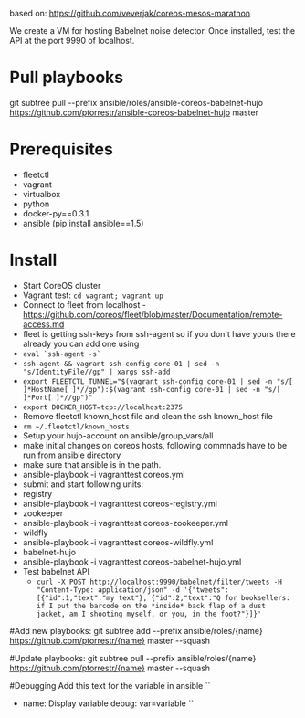 based on: https://github.com/veverjak/coreos-mesos-marathon

We create a VM for hosting Babelnet noise detector. Once installed, test the API at the port 9990 of localhost.

# Pull playbooks
git subtree pull --prefix ansible/roles/ansible-coreos-babelnet-hujo https://github.com/ptorrestr/ansible-coreos-babelnet-hujo master

# Prerequisites

- fleetctl
- vagrant
- virtualbox
- python
 - docker-py==0.3.1
 - ansible (pip install ansible==1.5)

# Install

 - Start CoreOS cluster
  - Vagrant test: ``cd vagrant; vagrant up``
 - Connect to fleet from localhost - https://github.com/coreos/fleet/blob/master/Documentation/remote-access.md
  - fleet is getting ssh-keys from ssh-agent so if you don't have yours there already you can add one using
  - ``eval `ssh-agent -s` ``
  - ``ssh-agent && vagrant ssh-config core-01 | sed -n "s/IdentityFile//gp" | xargs ssh-add``
  - ``export FLEETCTL_TUNNEL="$(vagrant ssh-config core-01 | sed -n "s/[ ]*HostName[ ]*//gp"):$(vagrant ssh-config core-01 | sed -n "s/[ ]*Port[ ]*//gp")"``
  - ``export DOCKER_HOST=tcp://localhost:2375``
 - Remove fleetctl known\_host file and clean the ssh known\_host file
  - ``rm ~/.fleetctl/known_hosts`` 
 - Setup your hujo-account on ansible/group\_vars/all
 - make initial changes on coreos hosts, following commnads have to be run from ansible directory
  - make sure that ansible is in the path.
  - ansible-playbook -i vagranttest coreos.yml
 - submit and start following units:
  - registry
   - ansible-playbook -i vagranttest coreos-registry.yml
  - zookeeper
   - ansible-playbook -i vagranttest coreos-zookeeper.yml
  - wildfly
   - ansible-playbook -i vagranttest coreos-wildfly.yml
  - babelnet-hujo
   - ansible-playbook -i vagranttest coreos-babelnet-hujo.yml
 - Test babelnet API
   - `` curl -X POST http://localhost:9990/babelnet/filter/tweets -H "Content-Type: application/json" -d '{"tweets":[{"id":1,"text":"my text"}, {"id":2,"text":"Q for booksellers: if I put the barcode on the *inside* back flap of a dust jacket, am I shooting myself, or you, in the foot?"}]}'
     ``

#Add new playbooks:
git subtree add --prefix ansible/roles/{name} https://github.com/ptorrestr/{name} master --squash

#Update playbooks:
git subtree pull --prefix ansible/roles/{name} https://github.com/ptorrestr/{name} master --squash

#Debugging
Add this text for the variable in ansible
``
- name: Display variable
  debug: var=variable
``

